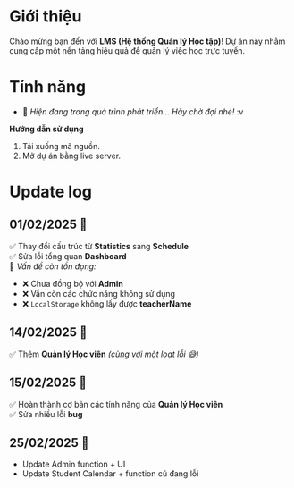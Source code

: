 # Giới thiệu
Chào mừng bạn đến với **LMS (Hệ thống Quản lý Học tập)**! Dự án này nhằm cung cấp một nền tảng hiệu quả để quản lý việc học trực tuyến.

# Tính năng
- 🚀 *Hiện đang trong quá trình phát triển... Hãy chờ đợi nhé!* :v

**Hướng dẫn sử dụng**
1. Tải xuống mã nguồn.
2. Mở dự án bằng live server.

# Update log

## 01/02/2025 📅  

✅ Thay đổi cấu trúc từ **Statistics** sang **Schedule**  
✅ Sửa lỗi tổng quan **Dashboard**  
🔴 *Vấn đề còn tồn đọng:*  
- ❌ Chưa đồng bộ với **Admin**  
- ❌ Vẫn còn các chức năng không sử dụng  
- ❌ `LocalStorage` không lấy được **teacherName**  

## 14/02/2025 📅 

✅ Thêm **Quản lý Học viên** *(cùng với một loạt lỗi 😅)*  

## 15/02/2025 📅 

✅ Hoàn thành cơ bản các tính năng của **Quản lý Học viên**  
✅ Sửa nhiều lỗi **bug**  

## 25/02/2025 📅 
- Update Admin function + UI
- Update Student Calendar + function cũ đang lỗi
